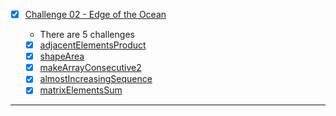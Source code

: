 - [x] [Challenge 02 - Edge of the Ocean]()

    - There are 5 challenges
    - [x] [adjacentElementsProduct]()
    - [x] [shapeArea]()
    - [x] [makeArrayConsecutive2]()
    - [x] [almostIncreasingSequence]()
    - [x] [matrixElementsSum]()

-------------

